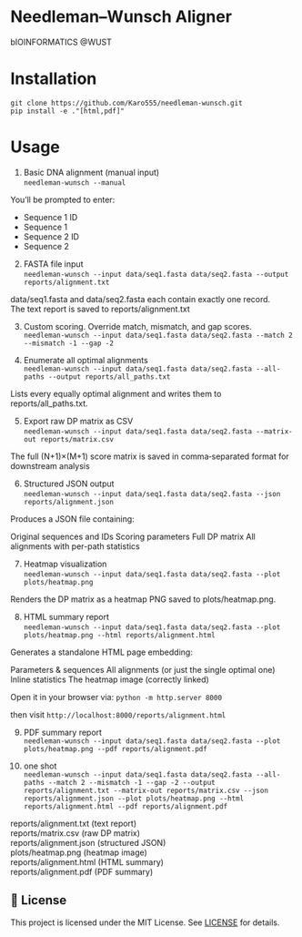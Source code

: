 # Needleman–Wunsch Aligner
bIOINFORMATICS @WUST

# Installation
`git clone https://github.com/Karo555/needleman-wunsch.git` <br>
`pip install -e ."[html,pdf]"`

# Usage
1. Basic DNA alignment (manual input) <br>
`needleman-wunsch --manual`

You’ll be prompted to enter:
- Sequence 1 ID
- Sequence 1
- Sequence 2 ID
- Sequence 2

2. FASTA file input <br>
`needleman-wunsch --input data/seq1.fasta data/seq2.fasta --output reports/alignment.txt` <br>

data/seq1.fasta and data/seq2.fasta each contain exactly one record. <br>
The text report is saved to reports/alignment.txt <br>

3. Custom scoring. Override match, mismatch, and gap scores. <br>
`needleman-wunsch --input data/seq1.fasta data/seq2.fasta --match 2 --mismatch -1 --gap -2`

4. Enumerate all optimal alignments <br>
`needleman-wunsch --input data/seq1.fasta data/seq2.fasta --all-paths --output reports/all_paths.txt`

Lists every equally optimal alignment and writes them to reports/all_paths.txt.

5. Export raw DP matrix as CSV <br>
`needleman-wunsch --input data/seq1.fasta data/seq2.fasta --matrix-out reports/matrix.csv`

The full (N+1)×(M+1) score matrix is saved in comma‐separated format for downstream analysis

6. Structured JSON output <br>
`needleman-wunsch --input data/seq1.fasta data/seq2.fasta --json reports/alignment.json`

Produces a JSON file containing: <br>

Original sequences and IDs
Scoring parameters
Full DP matrix
All alignments with per-path statistics

7. Heatmap visualization <br>
`needleman-wunsch --input data/seq1.fasta data/seq2.fasta --plot plots/heatmap.png`

Renders the DP matrix as a heatmap PNG saved to plots/heatmap.png.

8. HTML summary report <br>
`needleman-wunsch --input data/seq1.fasta data/seq2.fasta --plot plots/heatmap.png --html reports/alignment.html`

Generates a standalone HTML page embedding:

Parameters & sequences
All alignments (or just the single optimal one)
Inline statistics
The heatmap image (correctly linked)

Open it in your browser via:
`python -m http.server 8000`

then visit `http://localhost:8000/reports/alignment.html`

9. PDF summary report <br>
`needleman-wunsch --input data/seq1.fasta data/seq2.fasta --plot plots/heatmap.png --pdf reports/alignment.pdf`

10. one shot <br>
`needleman-wunsch --input data/seq1.fasta data/seq2.fasta --all-paths --match 2 --mismatch -1 --gap -2 --output reports/alignment.txt --matrix-out reports/matrix.csv --json reports/alignment.json --plot plots/heatmap.png --html reports/alignment.html --pdf reports/alignment.pdf`

reports/alignment.txt (text report)<br>
reports/matrix.csv (raw DP matrix)<br>
reports/alignment.json (structured JSON)<br>
plots/heatmap.png (heatmap image)<br>
reports/alignment.html (HTML summary)<br>
reports/alignment.pdf (PDF summary)<br>


## 📄 License<br>
This project is licensed under the MIT License. See [LICENSE](LICENSE.txt) for details.<br>
